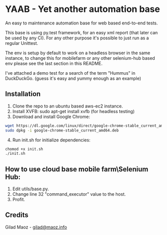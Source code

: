 # YAAB - Yet another automation base #

An easy to maintenance automation base for web based end-to-end tests.

This base is using py.test framework, for an easy xml report (that later can be used by any CI).
For any other purpose it's possible to just run as a regular Unittest.

The env is setup by default to work on a headless browser in the same instance,
to change this for mobilefarm or any other selenium-hub based env please see the last section in this README.

I've attached a demo test for a search of the term "Hummus" in DuckDuckGo.
(guess it's easy and yummy enough as an example)

## Installation

1. Clone the repo to an ubuntu based aws-ec2 instance.
2. Install XVFB: sudo apt-get install xvfb (for headless testing)
3. Download and install Google Chrome:
```bash
wget https://dl.google.com/linux/direct/google-chrome-stable_current_amd64.deb
sudo dpkg -i google-chrome-stable_current_amd64.deb
```
4. Run init.sh for initialize dependencies:
```bash
chomod +x init.sh
./init.sh
```


## How to use cloud base mobile farm\Selenium Hub:

1. Edit utils/base.py.
2. Change line 32 "command_executor" value to the host.
3. Profit.


## Credits

Gilad Maoz - gilad@maoz.info